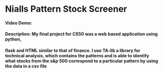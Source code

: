 # Nialls Pattern Stock Screener
#### Video Demo:  <URL HERE>
#### Description: My final project for CS50 was a web based application using python,
#### flask and HTML similar to that of finance. I use TA-lib a library for technical analysis, which contains the patterns and is able to identify what stocks from the s&p 500 correspond to a particular pattern by using the data in a csv file